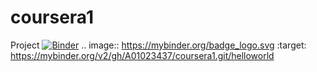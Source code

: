 # coursera1
Project
[![Binder](https://mybinder.org/badge_logo.svg)](https://mybinder.org/v2/gh/A01023437/coursera1.git/helloworld)
.. image:: https://mybinder.org/badge_logo.svg
 :target: https://mybinder.org/v2/gh/A01023437/coursera1.git/helloworld
 
